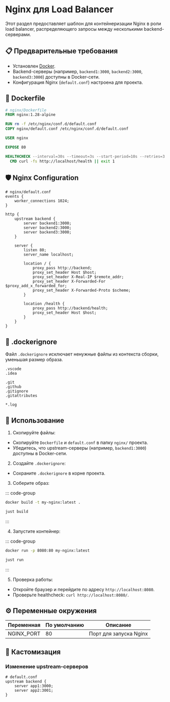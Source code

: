 # Nginx для Load Balancer

Этот раздел предоставляет шаблон для контейнеризации Nginx в роли load balancer, распределяющего запросы между несколькими backend-серверами.

## 📋 Предварительные требования

- Установлен [Docker](https://www.docker.com/get-started).
- Backend-серверы (например, `backend1:3000`, `backend2:3000`, `backend3:3000`) доступны в Docker-сети.
- Конфигурация Nginx (`default.conf`) настроена для проекта.

## 🐳 Dockerfile

```Dockerfile
# nginx/Dockerfile
FROM nginx:1.28-alpine

RUN rm -f /etc/nginx/conf.d/default.conf
COPY nginx/default.conf /etc/nginx/conf.d/default.conf

USER nginx

EXPOSE 80

HEALTHCHECK --interval=30s --timeout=3s --start-period=10s --retries=3 \
  CMD curl -fs http://localhost/health || exit 1
```

## 🛡️ Nginx Configuration

```nginx
# nginx/default.conf
events {
    worker_connections 1024;
}

http {
    upstream backend {
        server backend1:3000;
        server backend2:3000;
        server backend3:3000;
    }

    server {
        listen 80;
        server_name localhost;

        location / {
            proxy_pass http://backend;
            proxy_set_header Host $host;
            proxy_set_header X-Real-IP $remote_addr;
            proxy_set_header X-Forwarded-For $proxy_add_x_forwarded_for;
            proxy_set_header X-Forwarded-Proto $scheme;
        }

        location /health {
            proxy_pass http://backend/health;
            proxy_set_header Host $host;
        }
    }
}
```

## 🚫 .dockerignore

Файл `.dockerignore` исключает ненужные файлы из контекста сборки, уменьшая размер образа.

```dockerignore
.vscode
.idea

.git
.github
.gitignore
.gitattributes

*.log
```

## 🚀 Использование

1. Скопируйте файлы:

- Скопируйте `Dockerfile` и `default.conf` в папку `nginx/` проекта.
- Убедитесь, что upstream-серверы (например, `backend1:3000`) доступны в Docker-сети.

2. Создайте `.dockerignore`:

- Сохраните `.dockerignore` в корне проекта.

3. Соберите образ:

::: code-group

```bash [bash]
docker build -t my-nginx:latest .
```

```bash [just]
just build
```

:::

4. Запустите контейнер:

::: code-group

```bash [bash]
docker run -p 8080:80 my-nginx:latest
```

```bash [just]
just run
```

:::

5. Проверка работы:

- Откройте браузер и перейдите по адресу `http://localhost:8080`.
- Проверьте healthcheck: `curl http://localhost:8080/`.

## ⚙️ Переменные окружения

| Переменная | По умолчанию | Описание               |
| ---------- | ------------ | ---------------------- |
| NGINX_PORT | 80           | Порт для запуска Nginx |

## 🔧 Кастомизация

### Изменение upstream-серверов

```nginx
# default.conf
upstream backend {
    server app1:3000;
    server app2:3001;
}
```
